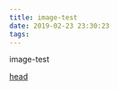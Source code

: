 ```yaml
---
title: image-test
date: 2019-02-23 23:30:23
tags:
---
```


image-test

[head](http://pnbd44c64.bkt.clouddn.com/TIM%E5%9B%BE%E7%89%8720190222122952.jpg)
